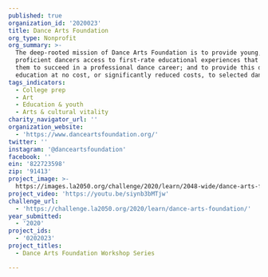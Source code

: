 ```yaml
---
published: true
organization_id: '2020023'
title: Dance Arts Foundation
org_type: Nonprofit
org_summary: >-
  The deep-rooted mission of Dance Arts Foundation is to provide young,
  proficient dancers access to first-rate educational experiences that prepare
  them to succeed in a professional dance career; and to provide this degree of
  education at no cost, or significantly reduced costs, to selected dancers.
tags_indicators:
  - College prep
  - Art
  - Education & youth
  - Arts & cultural vitality
charity_navigator_url: ''
organization_website:
  - 'https://www.danceartsfoundation.org/'
twitter: ''
instagram: '@danceartsfoundation'
facebook: ''
ein: '822723598'
zip: '91413'
project_image: >-
  https://images.la2050.org/challenge/2020/learn/2048-wide/dance-arts-foundation.jpg
project_video: 'https://youtu.be/siynb3bMTjw'
challenge_url:
  - 'https://challenge.la2050.org/2020/learn/dance-arts-foundation/'
year_submitted:
  - '2020'
project_ids:
  - '0202023'
project_titles:
  - Dance Arts Foundation Workshop Series

---
```

